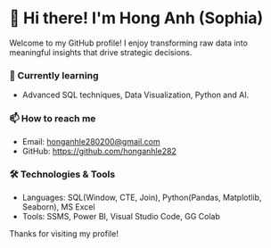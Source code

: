 # 👋 Hi there! I'm Hong Anh (Sophia)

Welcome to my GitHub profile! I enjoy transforming raw data into meaningful insights that drive strategic decisions.


### 🌱 Currently learning
- Advanced SQL techniques, Data Visualization, Python and AI.

### 📫 How to reach me
- Email: honganhle280200@gmail.com
- GitHub: https://github.com/honganhle282

### 🛠️ Technologies & Tools
- Languages: SQL(Window, CTE, Join), Python(Pandas, Matplotlib, Seaborn), MS Excel
- Tools: SSMS, Power BI, Visual Studio Code, GG Colab

Thanks for visiting my profile!

